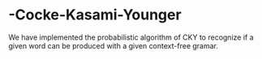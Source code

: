 # -Cocke-Kasami-Younger

We have implemented the probabilistic algorithm of CKY to recognize if a given word can be produced with a given context-free gramar.
